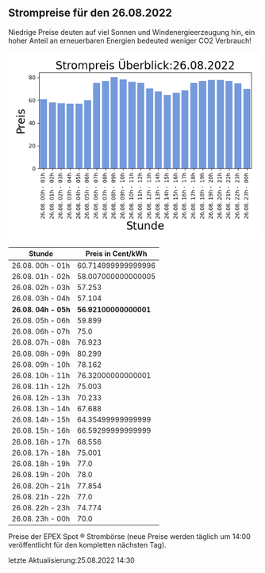 
## Strompreise für den 26.08.2022

Niedrige Preise deuten auf viel Sonnen und Windenergieerzeugung hin, ein hoher Anteil an erneuerbaren Energien bedeuted weniger CO2 Verbrauch!

![Strompreis übersicht](imgs/strompreis_uebersicht.png)

| Stunde | Preis in Cent/kWh |
|---|---|
| 26.08. 00h -  01h | 60.714999999999996 | 
| 26.08. 01h -  02h | 58.007000000000005 | 
| 26.08. 02h -  03h | 57.253 | 
| 26.08. 03h -  04h | 57.104 | 
| **26.08. 04h -  05h** | **56.92100000000001** | 
| 26.08. 05h -  06h | 59.899 | 
| 26.08. 06h -  07h | 75.0 | 
| 26.08. 07h -  08h | 76.923 | 
| 26.08. 08h -  09h | 80.299 | 
| 26.08. 09h -  10h | 78.162 | 
| 26.08. 10h -  11h | 76.32000000000001 | 
| 26.08. 11h -  12h | 75.003 | 
| 26.08. 12h -  13h | 70.233 | 
| 26.08. 13h -  14h | 67.688 | 
| 26.08. 14h -  15h | 64.35499999999999 | 
| 26.08. 15h -  16h | 66.59299999999999 | 
| 26.08. 16h -  17h | 68.556 | 
| 26.08. 17h -  18h | 75.001 | 
| 26.08. 18h -  19h | 77.0 | 
| 26.08. 19h -  20h | 78.0 | 
| 26.08. 20h -  21h | 77.854 | 
| 26.08. 21h -  22h | 77.0 | 
| 26.08. 22h -  23h | 74.774 | 
| 26.08. 23h -  00h | 70.0 | 

Preise der EPEX Spot ® Strombörse (neue Preise werden täglich um 14:00 veröffentlicht für den kompletten nächsten Tag).

letzte Aktualisierung:25.08.2022 14:30
